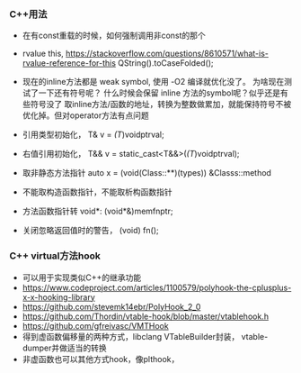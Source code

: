 ### C++用法
* 在有const重载的时候，如何强制调用非const的那个

* rvalue this, https://stackoverflow.com/questions/8610571/what-is-rvalue-reference-for-this
  QString().toCaseFolded();

* 现在的inline方法都是 weak symbol, 使用 -O2 编译就优化没了。
  为啥现在测试了一下还有符号呢？
  什么时候会保留 inline 方法的symbol呢？似乎还是有些符号没了
  取inline方法/函数的地址，转换为整数做累加，就能保持符号不被优化掉。但对operator方法有点问题

* 引用类型初始化， T& v = *(T*)voidptrval;
* 右值引用初始化， T&& v = static_cast<T&&>(*(T*)voidptrval);

* 取非静态方法指针 auto x = (void(Class::**)(types)) &Classs::method
* 不能取构造函数指针，不能取析构函数指针

* 方法函数指针转 void*: (void*&)memfnptr;

* 关闭忽略返回值时的警告， (void) fn();

### C++ virtual方法hook
* 可以用于实现类似C++的继承功能
* https://www.codeproject.com/articles/1100579/polyhook-the-cplusplus-x-x-hooking-library
* https://github.com/stevemk14ebr/PolyHook_2_0
* https://github.com/Thordin/vtable-hook/blob/master/vtablehook.h
* https://github.com/gfreivasc/VMTHook
* 得到虚函数偏移量的两种方式，libclang VTableBuilder封装， vtable-dumper并做适当的转换
* 非虚函数也可以其他方式hook，像plthook，

